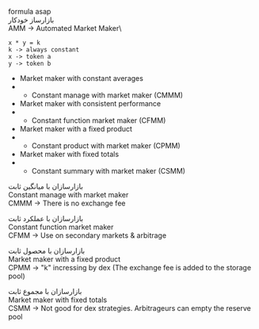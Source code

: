 formula asap\
بازارساز خودکار\
AMM -> Automated Market Maker\
```
x * y = k
k -> always constant
x -> token a
y -> token b
```

- Market maker with constant averages
- - Constant manage with market maker (CMMM)
- Market maker with consistent performance
- - Constant function market maker (CFMM)
- Market maker with a fixed product
- - Constant product with market maker (CPMM)
- Market maker with fixed totals
- - Constant summary with market maker (CSMM)

بازارسازان با میانگین ثابت\
Constant manage with market maker\
CMMM -> There is no exchange fee

بازارسازان با عملکرد ثابت\
Constant function market maker\
CFMM -> Use on secondary markets & arbitrage

بازارسازان با محصول ثابت\
Market maker with a fixed product\
CPMM -> "k" incressing by dex (The exchange fee is added to the storage pool)

بازارسازان با مجموع ثابت\
Market maker with fixed totals\
CSMM -> Not good for dex strategies. Arbitrageurs can empty the reserve pool
